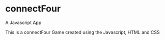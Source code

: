 # connectFour
A Javascript App

This is a connectFour Game created using the Javascript, HTML and CSS
